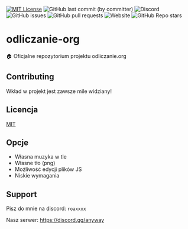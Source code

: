 

[![MIT License](https://img.shields.io/badge/License-MIT-green.svg)](https://choosealicense.com/licenses/mit/) 
![GitHub last commit (by committer)](https://img.shields.io/github/last-commit/roaxxxx/odliczanie-org)
![Discord](https://img.shields.io/discord/1149614999602475058)
![GitHub issues](https://img.shields.io/github/issues/roaxxxx/odliczanie-org)
![GitHub pull requests](https://img.shields.io/github/issues-pr/roaxxxx/odliczanie-org)
![Website](https://img.shields.io/website?url=https%3A%2F%2Fodliczanie.org)
![GitHub Repo stars](https://img.shields.io/github/stars/roaxxxx/odliczanie-org)




# odliczanie-org
🏠 Oficjalne repozytorium projektu odliczanie.org

## Contributing

Wkład w projekt jest zawsze mile widziany!





## Licencja

[MIT](https://choosealicense.com/licenses/mit/)


## Opcje

- Własna muzyka w tle
- Własne tło (png)
- Możliwość edycji plików JS
- Niskie wymagania


## Support

Pisz do mnie na discord: `roaxxxx`

Nasz serwer: https://discord.gg/anyway

